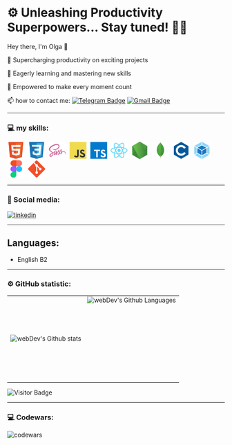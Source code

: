 # ⚙️ Unleashing Productivity Superpowers... Stay tuned! 👩‍🎨

Hey there, I'm Olga 👋

🚀 Supercharging productivity on exciting projects

🌱 Eagerly learning and mastering new skills

💪 Empowered to make every moment count

📫 how to contact me: [![Telegram Badge](https://img.shields.io/badge/-PopovaOlha-blue?style=flat&logo=Telegram&logoColor=white)](https://t.me/Popovaolga719) [![Gmail Badge](https://img.shields.io/badge/-Gmail-red?style=flat&logo=Gmail&logoColor=white)](mailto:popovaolga719@gmail.com@gmail.com)

---

### 💻 my skills:

<div>
  <img src="https://github.com/devicons/devicon/blob/master/icons/html5/html5-original.svg" title="html5" alt="html5" width="40" height="40"/>&nbsp
  <img src="https://github.com/devicons/devicon/blob/master/icons/css3/css3-original.svg" title="css" alt="css" width="40" height="40"/>&nbsp
  <img src="https://github.com/devicons/devicon/blob/master/icons/sass/sass-original.svg" title="sass/scss" alt="sass/scss" width="40" height="40"/>&nbsp;
  <img src="https://github.com/devicons/devicon/blob/master/icons/javascript/javascript-original.svg" title="javascript" alt="javascript" width="40" height="40"/>&nbsp
  <img src="https://github.com/devicons/devicon/blob/master/icons/typescript/typescript-original.svg" title="typescript" alt="typescript" width="40" height="40"/>&nbsp
  <img src="https://github.com/devicons/devicon/blob/master/icons/react/react-original.svg" title="reactjs" alt="reactjs" width="40" height="40"/>&nbsp
  <img src="https://github.com/devicons/devicon/blob/master/icons/nodejs/nodejs-original.svg" title="nodejs" alt="nodejs" width="40" height="40"/>&nbsp
  <img src="https://github.com/devicons/devicon/blob/master/icons/mongodb/mongodb-original.svg" title="mongodb" alt="mongodb" width="40" height="40"/>&nbsp;
  <img src="https://github.com/devicons/devicon/blob/master/icons/c/c-plain.svg" title="C" alt="C" width="40" height="40"/>&nbsp;
  <img src="https://github.com/devicons/devicon/blob/master/icons/webpack/webpack-original.svg" title="webpack" alt="webpack" width="40" height="40"/>&nbsp;
  <img src="https://github.com/devicons/devicon/blob/master/icons/figma/figma-original.svg" title="figma" alt="figma" width="40" height="40"/>&nbsp;
  <img src="https://github.com/devicons/devicon/blob/master/icons/git/git-original.svg" title="git" alt="git" width="40" height="40"/>&nbsp
  <!-- <img src="https://github.com/devicons/devicon/blob/master/icons/redux/redux-original.svg" title="redux" alt="redux" width="40" height="40"/>&nbsp; -->
</div>

---

### 🤝 Social media:

  <div id="badges">
    <a href="https://www.linkedin.com/in/olha-popova-%F0%9F%87%BA%F0%9F%87%A6-8235851b3/" target="_blank">
      <img src="https://cdn-icons-png.flaticon.com/512/2504/2504799.png" width="40" height="40" alt="linkedin" />
    </a>
    <!-- <a href="https://www.facebook.com/profile.php?id=100012228370356" target="_blank">
      <img src="![image](https://github.com/PopovaOlha/PopovaOlha/assets/111237128/3bc191ad-1336-4827-9bcb-0e7f2ee38fe5)
" width="40" height="40" alt="Facebook" />
    </a>
    <a href="https://www.instagram.com/_olha_popova/" target="_blank">
      <img src="![image](https://github.com/PopovaOlha/PopovaOlha/assets/111237128/bf0eadca-a4fb-4430-a4fd-21284444ed9a)
" width="40" height="40" alt="Instagram"/>
    </a> -->
  </div>

  ---

  ## Languages:
  - English B2
    
  ---

  ### ⚙️ GitHub statistic:

<table>
  <tr>
    <td>
      <img align="left" src="http://github-readme-streak-stats.herokuapp.com?user=PopovaOlha&theme=dark&background=000000" alt="webDev's Github stats" />
    </td>
    <td>
      <img height="195px" align="right" alt="webDev's Github Languages" src="https://github-readme-stats-sigma-five.vercel.app/api/top-langs/?username=PopovaOlha&layout=compact&theme=vision-friendly-dark" />
    </td>
  </tr>
</table>

![Visitor Badge](https://visitor-badge.laobi.icu/badge?page_id=popovaolha)

  ---

  ### 💻 Codewars:

![codewars](https://www.codewars.com/users/rsschool_55c81bf85cf2424d/badges/large)

